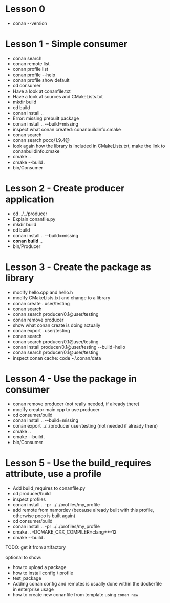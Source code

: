 # Lesson 0
- conan --version
# Lesson 1 - Simple consumer
- conan search
- conan remote list
- conan profile list
- conan profile --help
- conan profile show default
- cd consumer
- Have a look at conanfile.txt
- Have a look at sources and CMakeLists.txt
- mkdir build
- cd build
- conan install ..
- Error: missing prebuilt package
- conan install .. --build=missing
- inspect what conan created: conanbuildinfo.cmake
- conan search
- conan search poco/1.9.4@
- look again how the library is included in CMakeLists.txt, make the link to conanbuildinfo.cmake
- cmake ..
- cmake --build .
- bin/Consumer

# Lesson 2 - Create producer application
- cd ../../producer
- Explain conanfile.py
- mkdir build
- cd build
- conan install .. --build=missing
- **conan build ..**
- bin/Producer

# Lesson 3 - Create the package as library
- modify hello.cpp and hello.h
- modify CMakeLists.txt and change to a library
- conan create . user/testing
- conan search
- conan search producer/0.1@user/testing
- conan remove producer
- show what conan create is doing actually
- conan export . user/testing
- conan search
- conan search producer/0.1@user/testing
- conan install producer/0.1@user/testing --build=hello
- conan search producer/0.1@user/testing
- inspect conan cache: code ~/.conan/data 

# Lesson 4 - Use the package in consumer
- conan remove producer (not really needed, if already there)
- modify creator main.cpp to use producer
- cd consumer/build
- conan install .. --build=missing
- conan export ../../producer user/testing (not needed if already there)
- cmake ..
- cmake --build .
- bin/Consumer

# Lesson 5 - Use the build_requires attribute, use a profile
- Add build_requires to conanfile.py
- cd producer/build
- inspect profiles
- conan install .. -pr ../../profiles/my_profile
- add remote from namordev (because already built with this profile, otherwise poco is built again)
- cd consumer/build
- conan install .. -pr ../../profiles/my_profile
- cmake .. -DCMAKE_CXX_COMPILER=clang++-12
- cmake --build .

TODO: get it from artifactory

optional to show: 
- how to upload a package
- how to install config / profile
- test_package
- Adding conan config and remotes is usually done within the dockerfile in enterprise usage
- how to create new conanfile from template using `conan new`